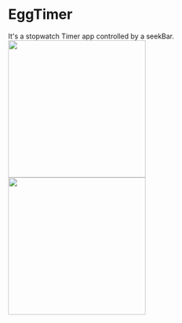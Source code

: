 # EggTimer
It's a stopwatch Timer app controlled by a seekBar.
<img src="https://user-images.githubusercontent.com/39986507/70394062-2aa13780-1a17-11ea-86c1-2590c2851713.png" width="280">
<img src="https://user-images.githubusercontent.com/39986507/70394064-2b39ce00-1a17-11ea-9070-74ed6bf9306b.png" width="280">
